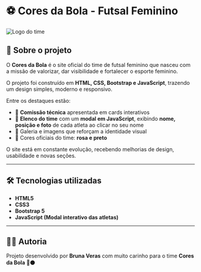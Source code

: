 # ⚽ Cores da Bola - Futsal Feminino  

![Logo do time](img/logo.png)


## 📌 Sobre o projeto  
O **Cores da Bola** é o site oficial do time de futsal feminino que nasceu com a missão de valorizar, dar visibilidade e fortalecer o esporte feminino.  

O projeto foi construído em **HTML, CSS, Bootstrap e JavaScript**, trazendo um design simples, moderno e responsivo.  

Entre os destaques estão:  
- 👥 **Comissão técnica** apresentada em cards interativos  
- 🏅 **Elenco do time** com um **modal em JavaScript**, exibindo **nome, posição e foto** de cada atleta ao clicar no seu nome  
- 📸 Galeria e imagens que reforçam a identidade visual  
- 🎨 Cores oficiais do time: **rosa e preto**  

O site está em constante evolução, recebendo melhorias de design, usabilidade e novas seções.  

---

## 🛠️ Tecnologias utilizadas  
- **HTML5**  
- **CSS3**  
- **Bootstrap 5**  
- **JavaScript (Modal interativo das atletas)**  

---

## 👩‍💻 Autoria  
Projeto desenvolvido por **Bruna Veras** com muito carinho para o time **Cores da Bola** 💖⚫  
